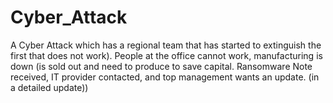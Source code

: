 # Cyber_Attack
A Cyber Attack which has a regional team that has started to extinguish the first that does not work). People at the office cannot work, manufacturing is down (is sold out and need to produce to save capital. Ransomware Note received, IT provider contacted, and top management wants an update. (in a detailed update))
